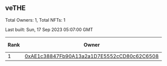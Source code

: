 ## veTHE

Total Owners: 1, Total NFTs: 1

Last built: Sun, 17 Sep 2023 05:07:00 GMT

| Rank | Owner | Voting Power | Influence | NFTs Id |
| --- | --- | --- | --- | --- |
  | 1 | [0xAE1c38847Fb90A13a2a1D7E5552cCD80c62C6508](https://debank.com/profile/0xAE1c38847Fb90A13a2a1D7E5552cCD80c62C6508?chain=bsc) | 2,506,892.133 | 3.41639% | 1 |
